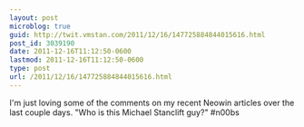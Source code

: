 ```yaml
---
layout: post
microblog: true
guid: http://twit.vmstan.com/2011/12/16/147725884844015616.html
post_id: 3039190
date: 2011-12-16T11:12:50-0600
lastmod: 2011-12-16T11:12:50-0600
type: post
url: /2011/12/16/147725884844015616.html
---
```

I'm just loving some of the comments on my recent Neowin articles over the last couple days. "Who is this Michael Stanclift guy?" #n00bs
